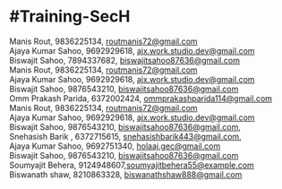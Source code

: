 #Training-SecH
=============

Manis Rout, 9836225134, routmanis72@gmail.com</br>
Ajaya Kumar Sahoo, 9692929618, ajx.work.studio.dev@gmail.com</br>
Biswajit Sahoo, 7894337682, biswajitsahoo87636@gmail.com</br>
Manis Rout, 9836225134, routmanis72@gmail.com</br>
Ajaya Kumar Sahoo, 9692929618, ajx.work.studio.dev@gmail.com</br>
Biswajit Sahoo, 9876543210, biswajitsahoo87636@gmail.com</br>
Omm Prakash Parida, 6372002424, ommprakashparida114@gmail.com</br>
Manis Rout, 9836225134, routmanis72@gmail.com</br>
Ajaya Kumar Sahoo, 9692929618, ajx.work.studio.dev@gmail.com</br>
Biswajit Sahoo, 9876543210, biswajitsahoo87636@gmail.com,</br>
Snehasish Barik , 6372715615, snehasishbarik443@gmail.com,</br>
Ajaya Kumar Sahoo, 9692751340, holaaj.gec@gmail.com</br>
Biswajit Sahoo, 9876543210, biswajitsahoo87636@gmail.com</br>
Soumyajit Behera, 9124948607,soumyajitbehera55@example.com</br>
Biswanath shaw, 8210863328, biswanathshaw888@gmail.com

